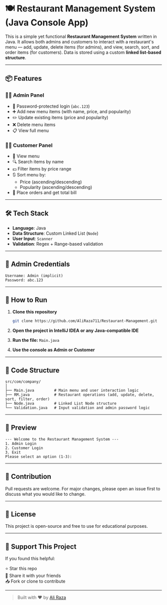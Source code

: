 # 🍽️ Restaurant Management System (Java Console App)

This is a simple yet functional **Restaurant Management System** written in Java. It allows both admins and customers to interact with a restaurant's menu — add, update, delete items (for admins), and view, search, sort, and order items (for customers). Data is stored using a custom **linked list-based structure**.

---

## 📦 Features

### 👨‍💼 Admin Panel
- 🔐 Password-protected login (`abc.123`)
- ➕ Add new menu items (with name, price, and popularity)
- ✏️ Update existing items (price and popularity)
- ❌ Delete menu items
- 📋 View full menu

### 👨‍🍳 Customer Panel
- 📖 View menu
- 🔍 Search items by name
- 💵 Filter items by price range
- 🔃 Sort menu by:
  - Price (ascending/descending)
  - Popularity (ascending/descending)
- 🛒 Place orders and get total bill

---

## 🛠️ Tech Stack

- **Language**: Java
- **Data Structure**: Custom Linked List (`Node`)
- **User Input**: `Scanner`
- **Validation**: Regex + Range-based validation

---

## 🔑 Admin Credentials

```text
Username: Admin (implicit)
Password: abc.123
```

---

## 🚀 How to Run

1. **Clone this repository**
   ```bash
   git clone https://github.com/AliRaza711/Restaurant-Management.git
   ```

2. **Open the project in IntelliJ IDEA or any Java-compatible IDE**

3. **Run the file:** `Main.java`

4. **Use the console as Admin or Customer**

---

## 🧠 Code Structure

```
src/com/company/
│
├── Main.java         # Main menu and user interaction logic
├── RM.java           # Restaurant operations (add, update, delete, sort, filter, order)
├── Node.java         # Linked List Node structure
└── Validation.java   # Input validation and admin password logic
```

---

## 📸 Preview

```
--- Welcome to the Restaurant Management System ---
1. Admin Login
2. Customer Login
3. Exit
Please select an option (1-3):
```

---

## 🙌 Contribution

Pull requests are welcome. For major changes, please open an issue first to discuss what you would like to change.

---

## 📄 License

This project is open-source and free to use for educational purposes.

---

## 🙏 Support This Project

If you found this helpful:

⭐ Star this repo  
🔁 Share it with your friends  
📥 Fork or clone to contribute

---

> Built with ❤️ by [Ali Raza](https://github.com/AliRaza711)
